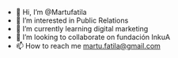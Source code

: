 - 👋 Hi, I’m @Martufatila
- 👀 I’m interested in Public Relations
- 🌱 I’m currently learning digital marketing
- 💞️ I’m looking to collaborate on fundación InkuA
- 📫 How to reach me martu.fatila@gmail.com

<!---
Martufatila/Martufatila is a ✨ special ✨ repository because its `README.md` (this file) appears on your GitHub profile.
You can click the Preview link to take a look at your changes.
--->
